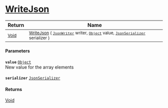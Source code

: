 # [WriteJson](./FeatureDescriptorTJsonConverter-100664136.md)



| Return | Name | 
| --- | --- | 
| <sub>[Void](https://docs.microsoft.com/en-us/dotnet/api/System.Void)</sub>| <sub>[WriteJson](./FeatureDescriptorTJsonConverter-100664136.md) ( [`JsonWriter`](./FeatureDescriptorTJsonConverter-100664136.md) writer, [`Object`](https://docs.microsoft.com/en-us/dotnet/api/System.Object) value, [`JsonSerializer`](./FeatureDescriptorTJsonConverter-100664136.md) serializer )</sub>| <br>


#### Parameters
**`value`**  [`Object`](https://docs.microsoft.com/en-us/dotnet/api/System.Object)<br>New value for the array elements<br><br>**`serializer`**  [`JsonSerializer`](./FeatureDescriptorTJsonConverter-100664136.md)<br>
#### Returns
[Void](https://docs.microsoft.com/en-us/dotnet/api/System.Void)<br>
